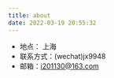 ```yaml
---
title: about
date: 2022-03-19 20:55:32
---
```


- 地点： 上海
- 联系方式：(wechat)jx9948
- 邮箱：i201130@163.com

